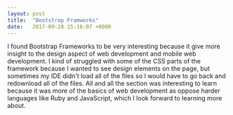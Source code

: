 ```yaml
---
layout: post
title:  "Bootstrap Framworks"
date:   2017-09-28 15:16:07 +0000
---
```



I found Bootstrap Frameworks to be very interesting because it give more insight to the design aspect of web development and mobile web development. I kind of struggled with some of the CSS parts of the framework because I wanted to see design elements on the page, but sometimes my IDE didn't load all of the files so I would have to go back and redownload all of the files. All and all the section was interesting to learn because it was more of the basics of web development as oppose harder languages like Ruby and JavaScript, which I look forward to learning more about.
